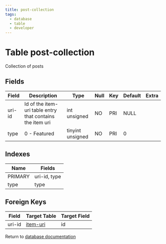 ```yaml
---
title: post-collection
tags:
  - database
  - table
  - developer
---
```

# Table post-collection

Collection of posts

## Fields

| Field  | Description                                               | Type             | Null | Key | Default | Extra |
| ------ | --------------------------------------------------------- | ---------------- | ---- | --- | ------- | ----- |
| uri-id | Id of the item-uri table entry that contains the item uri | int unsigned     | NO   | PRI | NULL    |       |
| type   | 0 - Featured                                              | tinyint unsigned | NO   | PRI | 0       |       |

## Indexes

| Name    | Fields       |
| ------- | ------------ |
| PRIMARY | uri-id, type |
| type    | type         |

## Foreign Keys

| Field  | Target Table                           | Target Field |
| ------ | -------------------------------------- | ------------ |
| uri-id | [item-uri](/spec/database/db_item-uri) | id           |

Return to [database documentation](/spec/database/)
